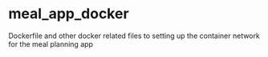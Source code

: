 # meal_app_docker
Dockerfile and other docker related files to setting up the container network for the meal planning app
